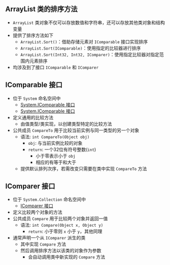 ## ArrayList 类的排序方法
- `ArrayList` 类对象不仅可以存放数值和字符串，还可以存放其他类对象和结构变量
- 提供了排序方法如下
    - `ArrayList.Sort()`：借助存储元素对 `IComparable` 接口实现排序
    - `ArrayList.Sort(IComparable)`：使用指定的比较器进行排序
    - `ArrayList.Sort(Int32, Int32, IComparer)`：使用指定比较器对指定范围内元素排序
- 均涉及到了接口 `IComparable` 和 `IComparer`

## IComparable 接口
- 位于 `System` 命名空间中
    - [System.IComparable 接口](https://learn.microsoft.com/zh-cn/dotnet/api/system.icomparable?view=net-9.0)
    - [System.IComparable<T> 接口](https://learn.microsoft.com/zh-cn/dotnet/api/system.icomparable-1?view=net-9.0)
- 定义通用的比较方法
    - 由值类型/类实现，以创建类型特定的比较方法
- 公共成员 `CompareTo` 用于比较当前实例与同一类型的另一个对象
    - 语法: `int CompareTo(Object obj)`
        - `obj`: 与当前实例比较的对象
        - `return`: 一个32位有符号整数(`int`)
            - 小于零表示小于 `obj`
            - 相应的有等于和大于
    - 提供默认排列次序，若需改变只需要在类中实现 `CompareTo` 方法

## IComparer 接口
- 位于 `System.Collection` 命名空间中
    - [IComparer 接口](https://learn.microsoft.com/zh-cn/dotnet/api/system.collections.icomparer?view=net-9.0)
- 定义比较两个对象的方法
- 公共成员 `Compare` 用于比较两个对象并返回一值
    - 语法: `int Compare(Object x, Object y)`
        - `return`: 小于零则 `x` 小于 `y`，其他同理
- 通常声明一个从 `IComparer` 派生的类
    - 其中实现 `Compare` 方法
    - 然后调用排序方法以该类的对象作为参数
        - 会自动调用类中新实现的 `Compare` 方法
